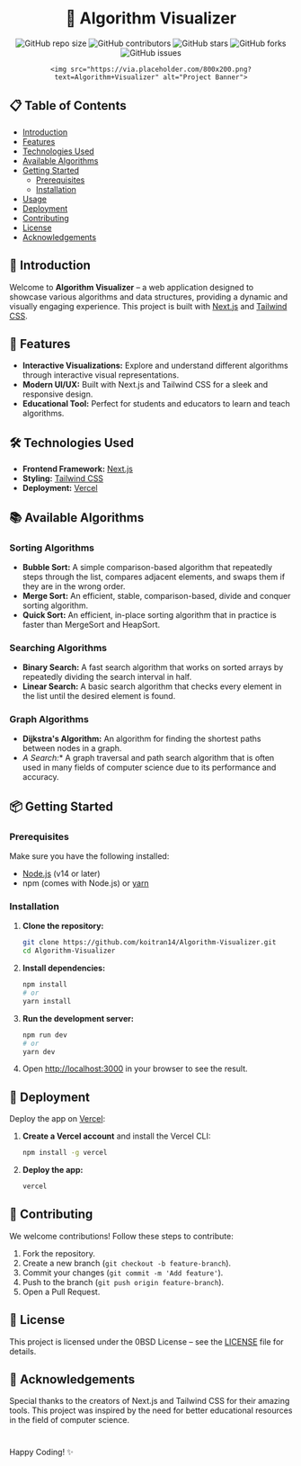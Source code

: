<div style="text-align: center;">

# 🌟 Algorithm Visualizer
![GitHub repo size](https://img.shields.io/github/repo-size/koitran14/Algorithm-Visualizer)
![GitHub contributors](https://img.shields.io/github/contributors/koitran14/Algorithm-Visualizer)
![GitHub stars](https://img.shields.io/github/stars/koitran14/Algorithm-Visualizer?style=social)
![GitHub forks](https://img.shields.io/github/forks/koitran14/Algorithm-Visualizer?style=social)
![GitHub issues](https://img.shields.io/github/issues/koitran14/Algorithm-Visualizer)

    <img src="https://via.placeholder.com/800x200.png?text=Algorithm+Visualizer" alt="Project Banner">
</div>


## 📋 Table of Contents

- [Introduction](#-introduction)
- [Features](#-features)
- [Technologies Used](#-technologies-used)
- [Available Algorithms](#-available-algorithms)
- [Getting Started](#-getting-started)
  - [Prerequisites](#prerequisites)
  - [Installation](#installation)
- [Usage](#usage)
- [Deployment](#-deployment)
- [Contributing](#-contributing)
- [License](#-license)
- [Acknowledgements](#-acknowledgements)

## 🚀 Introduction

Welcome to **Algorithm Visualizer** – a web application designed to showcase various algorithms and data structures, providing a dynamic and visually engaging experience. This project is built with [Next.js](https://nextjs.org/) and [Tailwind CSS](https://tailwindcss.com/).

## 🎨 Features

- **Interactive Visualizations:** Explore and understand different algorithms through interactive visual representations.
- **Modern UI/UX:** Built with Next.js and Tailwind CSS for a sleek and responsive design.
- **Educational Tool:** Perfect for students and educators to learn and teach algorithms.

## 🛠️ Technologies Used

- **Frontend Framework:** [Next.js](https://nextjs.org/)
- **Styling:** [Tailwind CSS](https://tailwindcss.com/)
- **Deployment:** [Vercel](https://vercel.com/)

## 📚 Available Algorithms

### Sorting Algorithms
- **Bubble Sort:** A simple comparison-based algorithm that repeatedly steps through the list, compares adjacent elements, and swaps them if they are in the wrong order.
- **Merge Sort:** An efficient, stable, comparison-based, divide and conquer sorting algorithm.
- **Quick Sort:** An efficient, in-place sorting algorithm that in practice is faster than MergeSort and HeapSort.

### Searching Algorithms
- **Binary Search:** A fast search algorithm that works on sorted arrays by repeatedly dividing the search interval in half.
- **Linear Search:** A basic search algorithm that checks every element in the list until the desired element is found.

### Graph Algorithms
- **Dijkstra's Algorithm:** An algorithm for finding the shortest paths between nodes in a graph.
- **A* Search:** A graph traversal and path search algorithm that is often used in many fields of computer science due to its performance and accuracy.

## 📦 Getting Started

### Prerequisites

Make sure you have the following installed:
- [Node.js](https://nodejs.org/) (v14 or later)
- npm (comes with Node.js) or [yarn](https://yarnpkg.com/)

### Installation

1. **Clone the repository:**
   ```bash
   git clone https://github.com/koitran14/Algorithm-Visualizer.git
   cd Algorithm-Visualizer
   ```

2. **Install dependencies:**
   ```bash
   npm install
   # or
   yarn install
   ```

3. **Run the development server:**
   ```bash
   npm run dev
   # or
   yarn dev
   ```

4. Open [http://localhost:3000](http://localhost:3000) in your browser to see the result.

## 🚀 Deployment

Deploy the app on [Vercel](https://vercel.com/):

1. **Create a Vercel account** and install the Vercel CLI:
   ```bash
   npm install -g vercel
   ```

2. **Deploy the app:**
   ```bash
   vercel
   ```

## 🤝 Contributing

We welcome contributions! Follow these steps to contribute:
1. Fork the repository.
2. Create a new branch (`git checkout -b feature-branch`).
3. Commit your changes (`git commit -m 'Add feature'`).
4. Push to the branch (`git push origin feature-branch`).
5. Open a Pull Request.

## 📝 License

This project is licensed under the 0BSD License – see the [LICENSE](./LICENSE) file for details.

## 🌟 Acknowledgements

Special thanks to the creators of Next.js and Tailwind CSS for their amazing tools. This project was inspired by the need for better educational resources in the field of computer science.

#

Happy Coding! ✨
